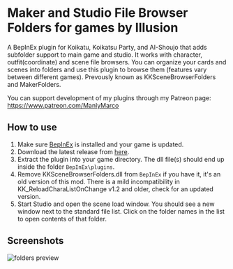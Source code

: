 # Maker and Studio File Browser Folders for games by Illusion
A BepInEx plugin for Koikatu, Koikatsu Party, and AI-Shoujo that adds subfolder support to main game and studio. It works with character, outfit(coordinate) and scene file browsers. You can organize your cards and scenes into folders and use this plugin to browse them (features vary between different games). Prevously known as KKSceneBrowserFolders and MakerFolders.

You can support development of my plugins through my Patreon page: https://www.patreon.com/ManlyMarco

## How to use 
1. Make sure [BepInEx](https://github.com/BepInEx/BepInEx) is installed and your game is updated.
2. Download the latest release from [here](https://github.com/ManlyMarco/Illusion_BrowserFolders/releases).
3. Extract the plugin into your game directory. The dll file(s) should end up inside the folder `BepInEx\plugins`.
4. Remove KKSceneBrowserFolders.dll from `BepInEx` if you have it, it's an old version of this mod. There is a mild incompatibility in KK_ReloadCharaListOnChange v1.2 and older, check for an updated version.
5. Start Studio and open the scene load window. You should see a new window next to the standard file list. Click on the folder names in the list to open contents of that folder.

## Screenshots
![folders preview](https://user-images.githubusercontent.com/39247311/77538502-230b7e80-6ea0-11ea-8722-79f93138e2f6.PNG)
